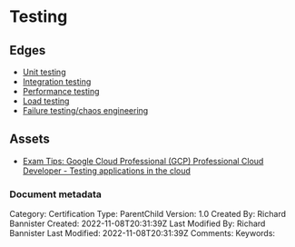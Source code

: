 # Testing

## Edges
- [Unit testing](2.3.1_unit_testing.md)
- [Integration testing](2.3.2_integration_testing.md)
- [Performance testing](2.3.3_performance_testing.md)
- [Load testing](2.3.4_load_testing.md)
- [Failure testing/chaos engineering](2.3.5_failure_testing_chaos_engineering.md)

## Assets
- [Exam Tips: Google Cloud Professional (GCP) Professional Cloud Developer - Testing applications in the cloud](https://www.linkedin.com/learning/exam-tips-google-cloud-professional-gcp-professional-cloud-developer/testing-applications-in-the-cloud?autoplay=true&dApp=16967093&leis=LAA&resume=false&u=56685617)


### Document metadata
Category: Certification
Type: ParentChild
Version: 1.0
Created By: Richard Bannister
Created: 2022-11-08T20:31:39Z
Last Modified By: Richard Bannister
Last Modified: 2022-11-08T20:31:39Z
Comments: 
Keywords: 